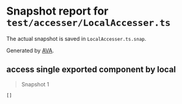 # Snapshot report for `test/accesser/LocalAccesser.ts`

The actual snapshot is saved in `LocalAccesser.ts.snap`.

Generated by [AVA](https://avajs.dev).

## access single exported component by local

> Snapshot 1

    []
